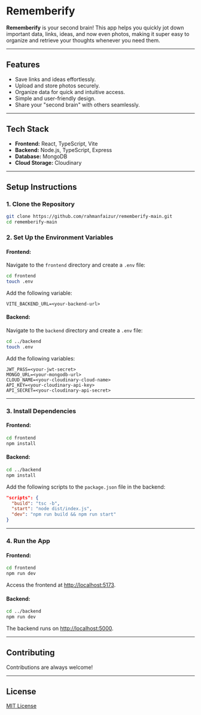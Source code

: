 # **Rememberify**

**Rememberify** is your second brain! This app helps you quickly jot down important data, links, ideas, and now even photos, making it super easy to organize and retrieve your thoughts whenever you need them.

---

## **Features**
- Save links and ideas effortlessly.
- Upload and store photos securely.
- Organize data for quick and intuitive access.
- Simple and user-friendly design.
- Share your "second brain" with others seamlessly.

---

## **Tech Stack**
- **Frontend:** React, TypeScript, Vite
- **Backend:** Node.js, TypeScript, Express
- **Database:** MongoDB
- **Cloud Storage:** Cloudinary

---

## **Setup Instructions**

### 1. **Clone the Repository**
```bash
git clone https://github.com/rahmanfaizur/rememberify-main.git
cd rememberify-main
```

### 2. **Set Up the Environment Variables**

#### **Frontend:**
Navigate to the `frontend` directory and create a `.env` file:
```bash
cd frontend
touch .env
```
Add the following variable:
```env
VITE_BACKEND_URL=<your-backend-url>
```

#### **Backend:**
Navigate to the `backend` directory and create a `.env` file:
```bash
cd ../backend
touch .env
```
Add the following variables:
```env
JWT_PASS=<your-jwt-secret>
MONGO_URL=<your-mongodb-url>
CLOUD_NAME=<your-cloudinary-cloud-name>
API_KEY=<your-cloudinary-api-key>
API_SECRET=<your-cloudinary-api-secret>
```

---

### 3. **Install Dependencies**

#### Frontend:
```bash
cd frontend
npm install
```

#### Backend:
```bash
cd ../backend
npm install
```

Add the following scripts to the `package.json` file in the backend:
```json
"scripts": {
  "build": "tsc -b",
  "start": "node dist/index.js",
  "dev": "npm run build && npm run start"
}
```

---

### 4. **Run the App**

#### Frontend:
```bash
cd frontend
npm run dev
```
Access the frontend at [http://localhost:5173](http://localhost:5173).

#### Backend:
```bash
cd ../backend
npm run dev
```
The backend runs on [http://localhost:5000](http://localhost:5000).

---

## **Contributing**
Contributions are always welcome!

---

## **License**
[MIT License](LICENSE)
